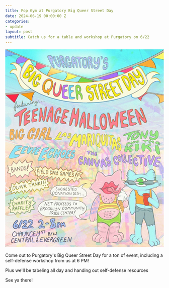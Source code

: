 ```yaml
---
title: Pop Gym at Purgatory Big Queer Street Day
date: 2024-06-19 00:00:00 Z
categories:
- update
layout: post
subtitle: Catch us for a table and workshop at Purgatory on 6/22
---
```


![Purgatory Street Day](/assets/PURGRIDEFINALPOSTER.jpg)

Come out to Purgatory's Big Queer Street Day for a ton of event, including a self-defense workshop from us at 6 PM!

Plus we'll be tabeling all day and handing out self-defense resources

See ya there!
